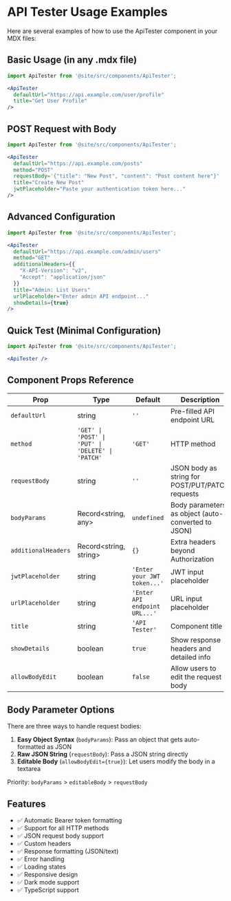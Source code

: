 # API Tester Usage Examples

Here are several examples of how to use the ApiTester component in your MDX files:

## Basic Usage (in any .mdx file)

```jsx
import ApiTester from '@site/src/components/ApiTester';

<ApiTester 
  defaultUrl="https://api.example.com/user/profile"
  title="Get User Profile"
/>
```

## POST Request with Body

```jsx
import ApiTester from '@site/src/components/ApiTester';

<ApiTester 
  defaultUrl="https://api.example.com/posts"
  method="POST"
  requestBody='{"title": "New Post", "content": "Post content here"}'
  title="Create New Post"
  jwtPlaceholder="Paste your authentication token here..."
/>
```

## Advanced Configuration

```jsx
import ApiTester from '@site/src/components/ApiTester';

<ApiTester 
  defaultUrl="https://api.example.com/admin/users"
  method="GET"
  additionalHeaders={{
    "X-API-Version": "v2",
    "Accept": "application/json"
  }}
  title="Admin: List Users"
  urlPlaceholder="Enter admin API endpoint..."
  showDetails={true}
/>
```

## Quick Test (Minimal Configuration)

```jsx
import ApiTester from '@site/src/components/ApiTester';

<ApiTester />
```

## Component Props Reference

| Prop | Type | Default | Description |
|------|------|---------|-------------|
| `defaultUrl` | string | `''` | Pre-filled API endpoint URL |
| `method` | `'GET' \| 'POST' \| 'PUT' \| 'DELETE' \| 'PATCH'` | `'GET'` | HTTP method |
| `requestBody` | string | `''` | JSON body as string for POST/PUT/PATCH requests |
| `bodyParams` | Record<string, any> | `undefined` | Body parameters as object (auto-converted to JSON) |
| `additionalHeaders` | Record<string, string> | `{}` | Extra headers beyond Authorization |
| `jwtPlaceholder` | string | `'Enter your JWT token...'` | JWT input placeholder |
| `urlPlaceholder` | string | `'Enter API endpoint URL...'` | URL input placeholder |
| `title` | string | `'API Tester'` | Component title |
| `showDetails` | boolean | `true` | Show response headers and detailed info |
| `allowBodyEdit` | boolean | `false` | Allow users to edit the request body |

## Body Parameter Options

There are three ways to handle request bodies:

1. **Easy Object Syntax** (`bodyParams`): Pass an object that gets auto-formatted as JSON
2. **Raw JSON String** (`requestBody`): Pass a JSON string directly
3. **Editable Body** (`allowBodyEdit={true}`): Let users modify the body in a textarea

Priority: `bodyParams` > `editableBody` > `requestBody`

## Features

- ✅ Automatic Bearer token formatting
- ✅ Support for all HTTP methods
- ✅ JSON request body support
- ✅ Custom headers
- ✅ Response formatting (JSON/text)
- ✅ Error handling
- ✅ Loading states
- ✅ Responsive design
- ✅ Dark mode support
- ✅ TypeScript support